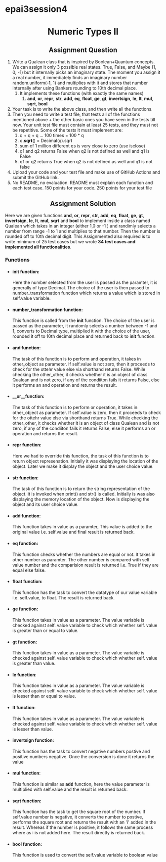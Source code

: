 # epai3session4
<h1 align="center">Numeric Types II</h1>

<h2 align="center"> Assignment Question </h2>


1. Write a Qualean class that is inspired by Boolean+Quantum concepts. We can assign it only 3 possible real states. True, False, and Maybe (1, 0, -1) but it internally picks an imaginary state. The moment you assign it a real number, it immediately finds an imaginary number random.uniform(-1, 1) and multiplies with it and stores that number internally after using Bankers rounding to 10th decimal place. 
   1. It implements these functions (with exactly the same names)
      1. __and__,  __or__, __repr__, __str__, __add__, __eq__, __float__, __ge__, __gt__, __invertsign__, __le__, __lt__, __mul__, __sqrt__, __bool__
2. Your task is to write the above class, and then write all the functions. 
3. Then you need to write a test file, that tests all of the functions mentioned above + the other basic ones you have seen in the tests till now. Your unit test file must contain at least 25 tests, and they must not be repetitive. Some of the tests it must implement are:
   1. q + q + q ... 100 times = 100 * q
   2. q.__sqrt__() = Decimal(q).sqrt
   3. sum of 1 million different qs is very close to zero (use isclose)
   4. q1 and q2 returns False when q2 is not defined as well and q1 is False
   5. q1 or q2 returns True when q2 is not defined as well and q1 is not false
4. Upload your code and your test file and make use of GitHub Actions and submit the GitHub link. 
5. No README, no evaluation. README must explain each function and each test case. 150 points for your code. 250 points for your test file

<h2 align="center"> Assignment Solution </h2>

Here we are given functions __and__,  __or__, __repr__, __str__, __add__, __eq__, __float__, __ge__, __gt__, __invertsign__, __le__, __lt__, __mul__, __sqrt__ and __bool__ to implement inside a class named Qualean which takes in an integer (either 1,0 or -1 ) and randimly selects a number from range -1 to 1 and multiplies to that number. Then the number is rounded off to 10th decimal digit. 
This Assignmented also required is to write minimum of 25 test cases but we wrote **34 test cases and implemented all functionalities**. 

### **Functions**

* #### **__init__ function**:

    Here the number selected from the user is passed as the paramter, it is generally of type Decimal. The choice of the user is then passed to number_transformation function which returns a value which is stored in self.value variable.

* #### **number_transformation function**:

    This function is called from the __init__ function. The choice of the user is passed as the parameter, it randomly selects a number between -1 and 1, converts to Decimal type, multiplied it with the choice of the user, rounded it off to 10th decimal place and returned back to __init__ function.

* #### **__and__ function**: 

    The task of this function is to perform and operation, it takes in other_object as parameter. If self.value is not zero, then it proceeds to check for the ottehr value else via shorthand returns False. While checking the other_other, it checks whether it is an object of class Qualean and is not zero, if any of the condiiton fails it returns False, else it performs an and operation and returns the result.

* #### **__or__function**:

    The task of this function is to perform or operation, it takes in other_object as parameter. If self.value is zero, then it proceeds to check for the ottehr value else via shorthand returns True. While checking the other_other, it checks whether it is an object of class Qualean and is not zero, if any of the condiiton fails it returns False, else it performs an or operation and returns the result.

* #### **__repr__ function**:

    Here we had to override this function, the task of this function is to return object represenation. Initially it was displaying the location of the object. Later we make it display the object and the user choice value.

* #### **__str__ function**:

    The task of this function is to return the string representation of the object. it is invoked when print() and str() is called. Initially is was also displaying the memory location of the object. Now is displaying the object and its user choice value.

* #### **__add__ function**:

    This function takes in value as a paramter, This value is added to the original value i.e. self.value and final result is returned back.

* #### **__eq__ function**:

    This function checks whether the numbers are equal or not. It takes in other number as paramter. The other number is compared with self. value number and the comparision result is returned i.e. True if they are equal else false. 

* #### **__float__ function**:

    This function has the task to convert the datatype of our value variable i.e. self.value, to float. The result is returned back.

* #### **__ge__ function**:

    This function takes in value as a parameter. The value variable is checked against self. value variable to check which whether self. value is greater than or equal to value. 

* #### **__gt__ function**:

    This function takes in value as a parameter. The value variable is checked against self. value variable to check which whether self. value is greater than value. 

* #### **__le__ function**:

    This function takes in value as a parameter. The value variable is checked against self. value variable to check which whether self. value is lesser than or equal to value. 

* #### **__lt__ function**:

    This function takes in value as a parameter. The value variable is checked against self. value variable to check which whether self. value is lesser than value. 

* #### **__invertsign__ function**:

    This function has the task to convert negative numbers postive and positive numbers negative. Once the conversion is done it returns the value

* #### **__mul__ function**:

    This function is similar as __add__ function, here the value parameter is multiplied with self.value and the result is returned back.

* #### **__sqrt__ function**:

    This function has the task to get the square root of the number. If self.value number is negative, it converts the number to postive, performs the square root and returns the result with an 'i' added in the result. Whereas if the number is positive, it follows the same process where as i is not added here. The result directly is returned back.

* #### **__bool__ function**:

    This function is used to convert the self.value variable to boolean value

